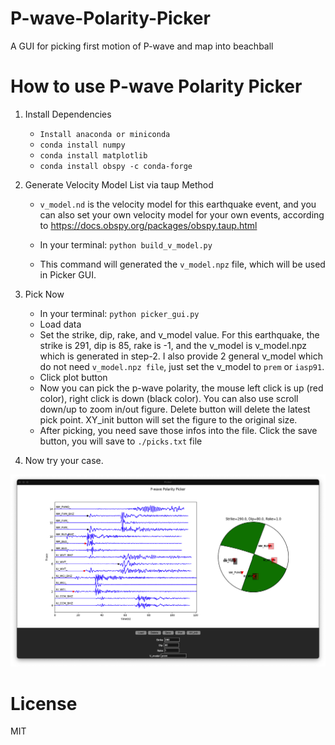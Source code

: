 # P-wave-Polarity-Picker
A GUI for picking first motion of P-wave and map into beachball



# How to use P-wave Polarity Picker

1. Install Dependencies

	- `Install anaconda or miniconda` 
	- `conda install numpy`
	- `conda install matplotlib`
	- `conda install obspy -c conda-forge`


2. Generate Velocity Model List via taup Method

	- `v_model.nd` is the velocity model for this earthquake event, and you can also set your own velocity model for your own events, according to https://docs.obspy.org/packages/obspy.taup.html

	- In your terminal: `python build_v_model.py`
	
    - This command will generated the `v_model.npz` file, which will be used in Picker GUI.


3. Pick Now

	- In your terminal: `python picker_gui.py`
	- Load data
	- Set the strike, dip, rake, and v_model value. For this earthquake, the strike is 291, dip is 85, rake is -1, and the v_model is v_model.npz which is generated in step-2. I also provide 2 general v_model which do not need `v_model.npz file`, just set the v_model to `prem` or `iasp91`.
	- Click plot button
	- Now you can pick the p-wave polarity, the mouse left click is up (red color), right click is down (black color). You can also use scroll down/up to zoom in/out figure. Delete button will delete the latest pick point. XY_init button will set the figure to the original size.
	- After picking, you need save those infos into the file. Click the save button, you will save to `./picks.txt` file


4. Now try your case.

![picker](./Picker/picker.jpg)



# License

MIT
	 